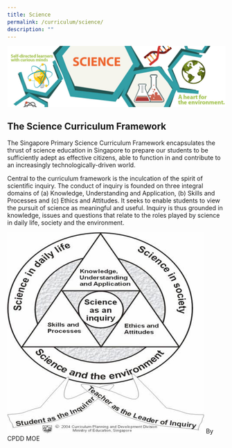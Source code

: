```yaml
---
title: Science
permalink: /curriculum/science/
description: ""
---
```

![](/images/ATS_Science.jpeg)

The Science Curriculum Framework
--------------------------------

The Singapore Primary Science Curriculum Framework encapsulates the thrust of science education in Singapore to prepare our students to be sufficiently adept as effective citizens, able to function in and contribute to an increasingly technologically-driven world.  
  

Central to the curriculum framework is the inculcation of the spirit of scientific inquiry. The conduct of inquiry is founded on three integral domains of (a) Knowledge, Understanding and Application, (b) Skills and Processes and (c) Ethics and Attitudes. It seeks to enable students to view the pursuit of science as meaningful and useful. Inquiry is thus grounded in knowledge, issues and questions that relate to the roles played by science in daily life, society and the environment.

![](/images/Sci_Framework.jpeg)
By CPDD MOE
